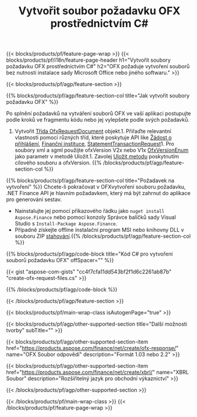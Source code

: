 ﻿---
title: Vytvořit soubor požadavku OFX prostřednictvím C#
description: Ukázkový kód pro vytvoření souboru požadavku OFX. Použijte API ukázkový kód pro dávkové generování souborů požadavků OFX v aplikacích založených na .NET. 
url: /cs/net/create/ofx-request/
family: finance
platformtag: net
feature: create
informat: OFX Request
outformat: 
otherformats: OFX Response
---
{{< blocks/products/pf/feature-page-wrap >}}
{{< blocks/products/pf/i18n/feature-page-header h1="Vytvořit soubory požadavku OFX prostřednictvím C#" h2="OFX požaduje vytvoření souborů bez nutnosti instalace sady Microsoft Office nebo jiného softwaru." >}}

{{< blocks/products/pf/agp/feature-section >}}

{{% blocks/products/pf/agp/feature-section-col title="Jak vytvořit soubory požadavku OFX" %}}

Po splnění požadavků na vytváření souborů OFX ve vaší aplikaci postupujte podle kroků ve fragmentu kódu nebo jej vylepšete podle svých požadavků.

1. Vytvořit [Třída OfxRequestDocument](https://apireference.aspose.com/finance/net/aspose.finance.ofx/ofxrequestdocument) objekt.1. Přiřaďte relevantní vlastnosti pomocí různých tříd, které poskytuje API like [Žádost o přihlášení](https://apireference.aspose.com/finance/net/aspose.finance.ofx.signon/signonrequest), [Finanční instituce](https://apireference.aspose.com/finance/net/aspose.finance.ofx.signon/financialinstitution), [StatementTransactionRequest](https://apireference.aspose.com/finance/net/aspose.finance.ofx.bank/statementtransactionrequest)1. Pro soubory xml a sgml použijte ofxVersion V2x nebo V1x [OfxVersionEnum](https://apireference.aspose.com/finance/net/aspose.finance.ofx/ofxversionenum) jako parametr v metodě Uložit.1. Zavolej [Uložit metodu](https://apireference.aspose.com/finance/net/aspose.finance.ofx/ofxrequestdocument/methods/save) poskytnutím cílového souboru a ofxVersion.
{{% /blocks/products/pf/agp/feature-section-col %}}

{{% blocks/products/pf/agp/feature-section-col title="Požadavek na vytvoření" %}}
Chcete-li pokračovat v OFXvytvoření souboru požadavku, .NET Finance API je hlavním požadavkem, který má být zahrnut do aplikace pro generování sestav. 
- Nainstalujte jej pomocí příkazového řádku jako ```nuget install Aspose.Finance``` nebo pomocí konzoly Správce balíčků sady Visual Studio s ```Install-Package Aspose.Finance```.
- Případně získejte offline instalační program MSI nebo knihovny DLL v souboru ZIP [stahování](https://downloads.aspose.com/finance/net).{{% /blocks/products/pf/agp/feature-section-col %}}

{{% blocks/products/pf/agp/code-block title="Kód C# pro vytvoření souborů požadavku OFX" offSpacer="" %}}

{{< gist "aspose-com-gists" "cc4f7cfa11dd543bf2f1d6c2261ab87b" "create-ofx-request-files.cs" >}}

{{% /blocks/products/pf/agp/code-block %}}

{{< /blocks/products/pf/agp/feature-section >}}

{{< blocks/products/pf/main-wrap-class isAutogenPage="true" >}}

{{< blocks/products/pf/agp/other-supported-section title="Další možnosti tvorby" subTitle="" >}}

{{< blocks/products/pf/agp/other-supported-section-item href="https://products.aspose.com/finance/net/create/ofx-response/" name="OFX Soubor odpovědí" description="Formát 1.03 nebo 2.2" >}}

{{< blocks/products/pf/agp/other-supported-section-item href="https://products.aspose.com/finance/net/create/xbrl/" name="XBRL Soubor" description="Rozšiřitelný jazyk pro obchodní výkaznictví" >}}


{{< /blocks/products/pf/agp/other-supported-section >}}

{{< /blocks/products/pf/main-wrap-class >}}
{{< /blocks/products/pf/feature-page-wrap >}}